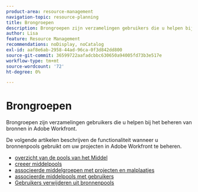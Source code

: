 ```yaml
---
product-area: resource-management
navigation-topic: resource-planning
title: Brongroepen
description: Brongroepen zijn verzamelingen gebruikers die u helpen bij het beheren van bronnen in Adobe Workfront.
author: Lisa
feature: Resource Management
recommendations: noDisplay, noCatalog
exl-id: aaf8e6ab-2958-44ad-96ca-0f3d842dd800
source-git-commit: 36599722aafadcbbc630650a94005fd73b3e517e
workflow-type: tm+mt
source-wordcount: '72'
ht-degree: 0%

---
```


# Brongroepen

Brongroepen zijn verzamelingen gebruikers die u helpen bij het beheren van bronnen in Adobe Workfront.

De volgende artikelen beschrijven de functionaliteit wanneer u bronnenpools gebruikt om uw projecten in Adobe Workfront te beheren.

* [ overzicht van de pools van het Middel ](../../../resource-mgmt/resource-planning/resource-pools/work-with-resource-pools.md)
* [ creeer middelpools ](../../../resource-mgmt/resource-planning/resource-pools/create-resource-pools.md)
* [ associeerde middelgroepen met projecten en malplaatjes ](../../../resource-mgmt/resource-planning/resource-pools/associate-resource-pools-with-projects-and-templates.md)
* [ associeerde middelpools met gebruikers ](../../../resource-mgmt/resource-planning/resource-pools/associate-resource-pools-with-users.md)
* [Gebruikers verwijderen uit bronnenpools](../../../resource-mgmt/resource-planning/resource-pools/remove-users-from-resource-pool.md)

 

